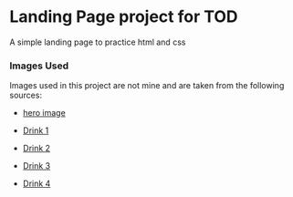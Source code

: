 # Landing Page project for TOD

A simple landing page to practice html and css

### Images Used

Images used in this project are not mine and are taken from the following sources:

- [hero image](https://www.wallpaperflare.com/round-black-wooden-table-with-light-fixtures-pub-beer-england-wallpaper-zzmim)

- [Drink 1](https://pixabay.com/photos/beer-pint-beverage-alcohol-drink-199650/)

- [Drink 2](https://pixabay.com/photos/beer-glass-table-sky-mountains-932994/)

- [Drink 3](https://www.craftbeer.com/craft-beer-muses/beers-made-with-barrel-aged-coffee-beans)

- [Drink 4](https://manyeats.com/green-beer-and-its-history/)

